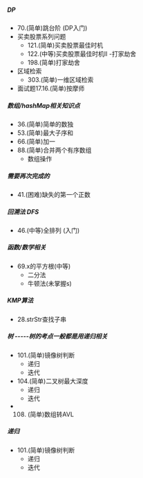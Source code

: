 ##### DP
- 70.(简单)跳台阶 (DP入门)
- 买卖股票系列问题
	- 121.(简单)买卖股票最佳时机
	- 122.(中等)买卖股票最佳时机II
-打家劫舍
	- 198.(简单)打家劫舍
- 区域检索
	- 303.(简单)一维区域检索
- 面试题17.16.(简单)按摩师

##### 数组/hashMap相关知识点
- 36.(简单)简单的数独
- 53.(简单)最大子序和
- 66.(简单)加一
- 88.(简单)合并两个有序数组
	- 数组操作

##### 需要再次完成的
- 41.(困难)缺失的第一个正数


##### 回溯法 DFS
- 46.(中等)全排列  (入门) 


##### 函数/数学相关
- 69.x的平方根(中等) 
	- 二分法 
	- 牛顿法(未掌握s)

##### KMP算法
- 28.strStr查找子串

##### 树 -----树的考点一般都是用递归相关
- 101.(简单)镜像树判断
	- 递归
	- 迭代
- 104.(简单)二叉树最大深度
	- 递归
	- 迭代
- 108. (简单)数组转AVL

##### 递归
- 101.(简单)镜像树判断
	- 递归
	- 迭代

